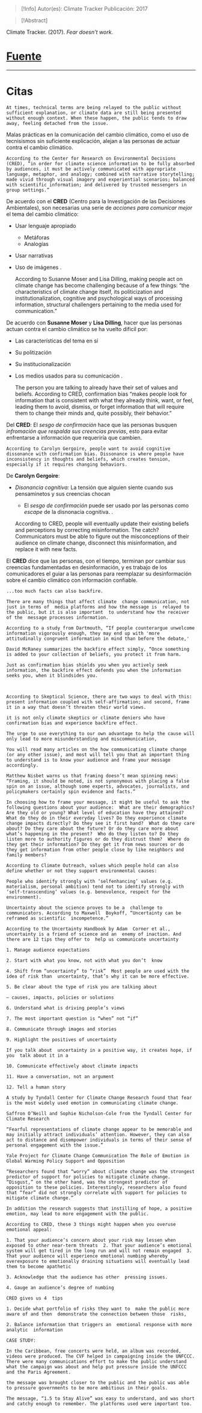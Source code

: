 >[!Info]
Autor(es): Climate Tracker
Publicación: 2017

>[!Abstract]

Climate Tracker. (2017). _Fear doesn’t work_.
# [Fuente]()
---
# Citas

	At times, technical terms are being relayed to the public without sufficient explanation, or climate data are still being presented without enough context. When these happen, the public tends to draw away, feeling detached from the issue.

Malas prácticas en la comunicación del cambio climático, como el uso de tecnisismos sin suficiente explicación, alejan a las personas de actuar contra el cambio climático.

	According to the Center for Research on Environmental Decisions (CRED), “in order for climate science information to be fully absorbed by audiences, it must be actively communicated with appropriate language, metaphor, and analogy; combined with narrative storytelling; made vivid through visual imagery and experiential scenarios; balanced with scientific information; and delivered by trusted messengers in group settings.”

De acuerdo con el **CRED** (Centro para la Investigación de las Decisiones Ambientales), son necesarias una serie de *acciones para comunicar mejor* el tema del cambio climático:
- Usar lenguaje apropiado
	- Metáforas
	- Analogías
- Usar narrativas
- Uso de imágenes
.

	According to Susanne Moser and Lisa Dilling, making people act on climate change has become challenging because of a few things: “the characteristics of climate change itself, its politicization and institutionalization, cognitive and psychological ways of processing information, structural challengers pertaining to the media used for communication.”

De acuerdo con **Susanne Moser** y **Lisa Dilling**, hacer que las personas actuan contra el cambio climático se ha vuelto dificil por:
- Las características del tema en sí
- Su politización
- Su institucionalización
- Los medios usados para su comunicación
.

	The person you are talking to already have their set of values and beliefs. According to CRED, confirmation bias “makes people look for information that is consistent with what they already think, want, or feel, leading them to avoid, dismiss, or forget information that will require them to change their minds and, quite possibly, their behavior.”

Del **CRED**: El *sesgo de confirmación* hace que las personas busquen *infromación que respalda sus creencias previas*, esto para evitar enfrentarse a información que requeriría que cambien.

	According to Carolyn Gergoire, people want to avoid cognitive dissonance with confirmation bias. Dissonance is where people have inconsistency in thoughts and beliefs, which creates tension, especially if it requires changing behaviors.

De **Carolyn Gergoire**:
- *Disonancia cognitiva:* La tensión que alguien siente cuando  sus pensaminetos y sus creencias chocan
	- El *sesgo de confirmación* puede ser usado por las personas como *escape* de la disnonacia cognitiva.
.

	According to CRED, people will eventually update their existing beliefs and perceptions by correcting misinformation. The catch? Communicators must be able to figure out the misconceptions of their audience on climate change, disconnect this misinformation, and replace it with new facts.

El **CRED** dice que las personas, con el tiempo, terminan por cambiar sus creencias fundamentadas en desinformación, y es trabajo de los comunicadores el guiar a las personas para reemplazar su desinformación sobre el cambio climático con información confiable.

	...too much facts can also backfire.

	There are many things that affect climate  change communication, not just in terms of  media platforms and how the message is  relayed to the public, but it is also important  to understand how the receiver of the  message processes information.

	According to a study from Dartmouth, “If people counterargue unwelcome information vigorously enough, they may end up with 'more attitudinally congruent information in mind than before the debate,'

	David McRaney summarizes the backfire effect simply, “Once something is added to your collection of beliefs, you protect it from harm.

	Just as confirmation bias shields you when you actively seek information, the backfire effect defends you when the information seeks you, when it blindsides you.



	According to Skeptical Science, there are two ways to deal with this: present information coupled with self-affirmation; and second, frame it in a way that doesn’t threaten their world views.

	it is not only climate skeptics or climate deniers who have confirmation bias and experience backfire effect.

	The urge to use everything to our own advantage to help the cause will only lead to more misunderstanding and miscommunication,

	You will read many articles on the how communicating climate change (or any other issue), and most will tell you that an important thing to understand is to know your audience and frame your message accordingly.

	Matthew Nisbet warns us that framing doesn’t mean spinning news: “Framing, it should be noted, is not synonymous with placing a false spin on an issue, although some experts, advocates, journalists, and policymakers certainly spin evidence and facts.”

	In choosing how to frame your message, it might be useful to ask the following questions about your audience:  What are their demographics? Are they old or young? What level of education have they attained?  What do they do in their everyday lives? Do they experience climate change impacts directly? Do they see it first hand?  What do they care about? Do they care about the future? Or do they care more about what’s happening in the present?  Who do they listen to? Do they listen more to authority figures or do they distrust them?  Where do they get their information? Do they get it from news sources or do they get information from other people close by like neighbors and family members?

	According to Climate Outreach, values which people hold can also define whether or not they support environmental causes:

	People who identify strongly with ‘selfenhancing’ values (e.g. materialism, personal ambition) tend not to identify strongly with ‘self-transcending’ values (e.g. benevolence, respect for the environment).

	Uncertainty about the science proves to be a  challenge to communicators. According to Maxwell  Boykoff, “Uncertainty can be reframed as scientific  incompetence.”

	According to the Uncertainty Handbook by Adam  Corner et al., uncertainty is a friend of science and an  enemy of inaction. And there are 12 tips they offer to  help us communicate uncertainty

	1. Manage audience expectations

	2. Start with what you know, not with what you don’t  know

	4. Shift from “uncertainty” to “risk”  Most people are used with the idea of risk than  uncertainty, that’s why it can be more effective.

	5. Be clear about the type of risk you are talking about

	– causes, impacts, policies or solutions

	6. Understand what is driving people’s views

	7. The most important question is “when” not “if”

	8. Communicate through images and stories

	9. Highlight the positives of uncertainty

	If you talk about  uncertainty in a positive way, it creates hope, if you  talk about it in a

	10. Communicate effectively about climate impacts

	11. Have a conversation, not an argument

	12. Tell a human story

	A study by Tyndall Center for Climate Change Research found that fear is the most widely used emotion in communicating climate change.

	Saffron O’Neill and Sophie Nicholson-Cole from the Tyndall Center for Climate Research

	“Fearful representations of climate change appear to be memorable and may initially attract individuals’ attention. However, they can also act to distance and disempower individuals in terms of their sense of personal engagement with the issue.”

	Yale Project for Climate Change Communication The Role of Emotion in Global Warming Policy Support and Opposition

	“Researchers found that “worry” about climate change was the strongest predictor of support for policies to mitigate climate change. “Disgust,” on the other hand, was the strongest predictor of opposition to these policies. Interestingly, researchers also found that “fear” did not strongly correlate with support for policies to mitigate climate change.”

	In addition the research suggests that instilling of hope, a positive emotion, may lead to more engagement with the public.

	According to CRED, these 3 things might happen when you overuse emotional appeal:

	1. That your audience’s concern about your risk may lessen when exposed to other near-term threats  2. That your audience’s emotional system will get tired in the long run and will not remain engaged  3. That your audience will experience emotional numbing whereby overexposure to emotionally draining situations will eventually lead them to become apathetic

	3. Acknowledge that the audience has other  pressing issues.

	4. Gauge an audience’s degree of numbing

	CRED gives us 4  tips

	1. Decide what portfolio of risks they want to  make the public more aware of and then  demonstrate the connection between those  risks,

	2. Balance information that triggers an  emotional response with more analytic  information

	CASE STUDY:

	In the Caribbean, free concerts were held, an album was recorded, videos were produced. The CVF helped in campaigning inside the UNFCCC. There were many communications effort to make the public understand what the campaign was about and help put pressure inside the UNFCCC and the Paris Agreement.

	the message was brought closer to the public and the public was able to pressure governments to be more ambitious in their goals.

	The message, “1.5 to Stay Alive” was easy to understand, and was short and catchy enough to remember. The platforms used were important too.
